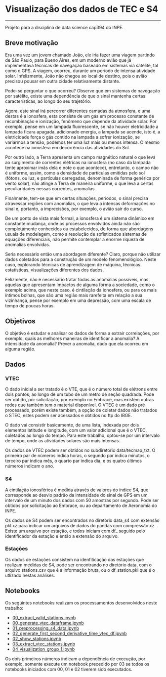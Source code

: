 # Visualização dos dados de TEC e S4
___

Projeto para a disciplina de data science cap394 do INPE.

## Breve motivação

Era uma vez um jovem chamado João, ele iria fazer uma viagem partindo de São Paulo, para Bueno Aires, em um moderno avião que já implementava técnicas de navegação baseado em sistemas via satélite, tal como o GPS. A viagem, ocorreu, durante um período de intensa atividade solar. Infelizmente, João não chegou ao local de destino, pois o avião precisou pousar em outra cidade relativamente distante. 

Pode-se perguntar o que ocorreu? Observe que em sistemas de navegação por satélite, existe uma dependência de que o sinal mantenha certas características, ao longo do seu trajetório. 

Agora, este sinal irá percorrer diferentes camadas da atmosfera, e uma destas é a ionosfera, esta consiste de um gás em processo constante de recombinação e ionização, fenômeno que depende da atividade solar. Por exemplo, pense em um lampada fluorescente, se não houver eletricidade a lampada ficara apagada, adicionado energia, a lampada se acende, isto é, a eletricidade força o gás contido na lampada a sofrer ionização, se variarmos a tensão, podemos ter uma luz mais ou menos intensa. O mesmo acontece na ionosfera em decorrência das atividades do Sol. 

Por outro lado, a Terra apresenta um campo magnético natural o que leva ao surgimento de correntes elétricas na ionosfera (no caso da lampada tente aproximar imãs dela e note o que acontece), entretanto, o campo não é uniforme, assim, como a densidade de partículas emitidas pelo sol (fótons, ou luz, e partículas carregadas, denominada de forma genérica por vento solar), não atinge a Terra de maneira uniforme, o que leva a certas peculiaridades nessas correntes, anomalias. 

Finalmente, tem-se que em certas situações, períodos, o sinal precisa atravessar regiões com anomalias, o que leva a intensas deformações no sinal e, portanto, a imprecisões, por exemplo, o avião sair do curso.

De um ponto de vista mais formal, a ionosfera é um sistema dinâmico em constante mudança, onde os processos envolvidos ainda não são completamente conhecidos ou estabelecidos, de forma que abordagens usuais de modelagem, como a resolução de sofisticados sistemas de equações diferenciais, não permite contemplar a enorme riqueza de anomalias envolvidas. 

Seria necessário então uma abordagem diferente? Claro, porque não utilizar dados coletados para a construção de um modelo fenomenológico. Neste caso, explorando técnicas de aprendizagem de máquina, técnicas estatísticas, visualizações diferentes dos dados.

Felizmente, não é necessário tratar todas as anomalias possíveis, mas aquelas que apresentam impactos de alguma forma a sociedade, como o exemplo acima, que neste caso, é cintilação da ionosfera, ou para os mais íntimos bolhas, que são uma região mais rarefeita em relação a sua vizinhança, pense por exemplo em uma depressão, com uma escala de tempo de poucas horas.

## Objetivos

O objetivo é estudar e analisar os dados de forma a extrair correlações, por exemplo, quais as melhores maneiras de identificar a anomalia? A intensidade da anomalia? Prever a anomalia, dado que ela ocorreu em alguma região.

## Dados

### VTEC

O dado inicial a ser tratado é o VTE, que é o número total de elétrons entre dois pontos, ao longo de um tubo de um metro de seção quadrada. Pode ser obtido, por solicitação, por exemplo no Embrace, mas existem outras redes que também tem o material disponível. O VTEC é um dado pré processado, porém existe também, a opção de coletar dados não tratados o STEC, estes podem ser acessados e obtidos no ftp do IBGE. 

O dado vai consistir basicamente, de uma lista, indexada por dois elementos latitude e longitude, com um valor adicional que é o VTEC, coletados ao longo do tempo. Para este trabalho, optou-se por um intervalo de tempo, onde as atividades solares são mais intensas.

Os dados de VTEC podem ser obtidos no subdiretório data/tecmap_txt. O primeiro par de números indica horas, o segundo par indica minutos, o terceiro par indica mês, o quarto par indica dia, e os quatro últimos números indicam o ano. 

### S4

A cintilação ionosférica é medida através de valores do índice S4, que corresponde ao desvio padrão da intensidade do sinal de GPS em um intervalo de um minuto dos dados com 50 amostras por segundo. Pode ser obtidos por solicitação ao Embrace, ou ao departamento de Aeronomia do INPE. 

Os dados de S4 podem ser encontrados no diretório data_s4 com extensão pkl.xz para indicar um arquivos de dados do pandas com compressão xz. Existe um arquivo por estação, e todos iniciam com df_ seguido pelo identificador da estação e então a extensão do arquivo.

### Estações
Os dados de estações consistem na idenfiticação das estações que realizam medidas de S4, pode ser encontrando no diretório data, com o arquivo stations.csv que é a informação bruta, ou o df_station.pkl que é o utlizado nestas análises.

## Notebooks

Os seguintes notebooks realizam os processamentos desenvolvidos neste trabalho:

* [00_extract_valid_stations.ipynb](./00_extract_valid_stations.ipynb)
* [00_generate_vtec_dataframe.ipynb](./00_generate_vtec_dataframe.ipynb)
* [01_preprocessing_s4_data.ipynb](./01_preprocessing_s4_data.ipynb)
* [02_generate_first_second_derivative_time_vtec_df.ipynb](./02_generate_first_second_derivative_time_vtec_df.ipynb)
* [02_show_stations.ipynb](./02_show_stations.ipynb)
* [03_extract_vtec_stations.ipynb](./03_extract_vtec_stations.ipynb)
* [04_visualization_group_1.ipynb](./04_visualization_group_1.ipynb)

Os dois primeiros números indicam a dependência de execução, por exemplo, somente execute um notebook precedido por 03 se todos os notebooks iniciados com 00, 01 e 02 tiverem sido executados.